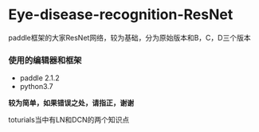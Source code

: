 # Eye-disease-recognition-ResNet
paddle框架的大家ResNet网络，较为基础，分为原始版本和B，C，D三个版本

### 使用的编辑器和框架
- paddle 2.1.2
- python3.7

**较为简单，如果错误之处，请指正，谢谢**

toturials当中有LN和DCN的两个知识点

